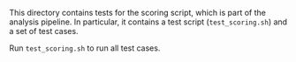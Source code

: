 This directory contains tests for the scoring script, which is part of the
analysis pipeline. In particular, it contains a test script (`test_scoring.sh`)
and a set of test cases.

Run `test_scoring.sh` to run all test cases.
